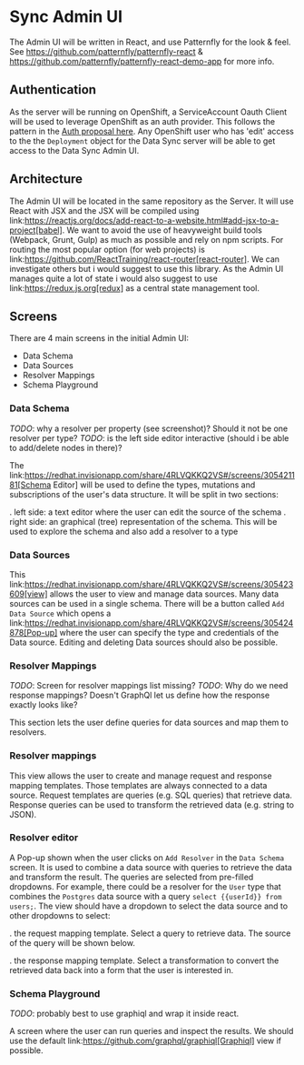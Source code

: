 # Sync Admin UI

The Admin UI will be written in React, and use Patternfly for the look & feel.
See https://github.com/patternfly/patternfly-react & https://github.com/patternfly/patternfly-react-demo-app for more info.

## Authentication

As the server will be running on OpenShift, a ServiceAccount Oauth Client will be used to leverage OpenShift as an auth provider.
This follows the pattern in the [Auth proposal here](../auth/developer-single-sign-on-across-mobile-services.md).
Any OpenShift user who has 'edit' access to the the `Deployment` object for the Data Sync server will be able to get access to the Data Sync Admin UI.

## Architecture

The Admin UI will be located in the same repository as the Server. It will use React with JSX and the JSX will be compiled using link:https://reactjs.org/docs/add-react-to-a-website.html#add-jsx-to-a-project[babel]. We want to
avoid the use of heavyweight build tools (Webpack, Grunt, Gulp) as much as possible and rely on npm scripts. For routing the most popular option (for web projects) is link:https://github.com/ReactTraining/react-router[react-router]. We can investigate others but i would suggest to use this library.
As the Admin UI manages quite a lot of state i would also suggest to use link:https://redux.js.org[redux] as a central state management tool.

## Screens

There are 4 main screens in the initial Admin UI:

* Data Schema
* Data Sources
* Resolver Mappings
* Schema Playground

### Data Schema

*TODO*: why a resolver per property (see screenshot)? Should it not be one resolver per type?
*TODO*: is the left side editor interactive (should i be able to add/delete nodes in there)?

The link:https://redhat.invisionapp.com/share/4RLVQKKQ2VS#/screens/305421181[Schema Editor] will be used to define the types, mutations and subscriptions of the user's data structure. It will be split in two sections:

. left side: a text editor where the user can edit the source of the schema
. right side: an graphical (tree) representation of the schema. This will be used to explore the schema and also add a resolver to a type

### Data Sources

This link:https://redhat.invisionapp.com/share/4RLVQKKQ2VS#/screens/305423609[view] allows the user to view and manage data sources. Many data sources can be used in a single schema. There will be a button called `Add Data Source` which opens a link:https://redhat.invisionapp.com/share/4RLVQKKQ2VS#/screens/305424878[Pop-up] where the user can specify the type and credentials of the Data source.
Editing and deleting Data sources should also be possible. 

### Resolver Mappings

*TODO*: Screen for resolver mappings list missing?
*TODO*: Why do we need response mappings? Doesn't GraphQl let us define how the response exactly looks like?

This section lets the user define queries for data sources and map them to resolvers.

### Resolver mappings

This view allows the user to create and manage request and response mapping templates. Those templates are always connected to a data source. Request templates are queries (e.g. SQL queries) that retrieve data. Response queries can be used to transform the retrieved data (e.g. string to JSON).

### Resolver editor

A Pop-up shown when the user clicks on `Add Resolver` in the `Data Schema` screen. It is used to combine a data source with queries to retrieve the data and transform the result. The queries are selected from pre-filled dropdowns. For example, there could be a resolver for the `User` type that combines the `Postgres` data source with a query `select {{userId}} from users;`.
The view should have a dropdown to select the data source and to other dropdowns to select:

. the request mapping template. Select a query to retrieve data. The source of the query will be shown below.

. the response mapping template. Select a transformation to convert the retrieved data back into a form that the user is interested in. 

### Schema Playground

*TODO*: probably best to use graphiql and wrap it inside react.

A screen where the user can run queries and inspect the results. We should use the default link:https://github.com/graphql/graphiql[Graphiql] view if possible.
